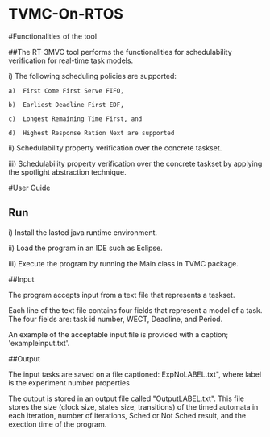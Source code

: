 # TVMC-On-RTOS
#Functionalities of the tool

##The RT-3MVC tool performs the functionalities for schedulability verification for real-time task models. 

i)	The following scheduling policies are supported: 

	a)	First Come First Serve FIFO, 
	
	b)	Earliest Deadline First EDF, 
	
	c)	Longest Remaining Time First, and 
	
	d)	Highest Response Ration Next are supported

ii)	Schedulability property verification over the concrete taskset.

iii)	Schedulability property verification over the concrete taskset by applying the spotlight abstraction technique.



#User Guide

## Run

i)	Install the lasted java runtime environment.

ii)	Load the program in an IDE such as Eclipse.

iii)	Execute the program by running the Main class in TVMC package.

##Input

The program accepts input from a text file that represents a taskset.

Each line of the text file contains four fields that represent a model of a task. The four fields are: task id number, WECT, Deadline, and Period. 

An example of the acceptable input file is provided with a caption; 'exampleinput.txt'.

##Output

The input tasks are saved on a file captioned: ExpNoLABEL.txt", where label is the experiment number properties

The output is stored in an output file called "OutputLABEL.txt". 
This file stores the size (clock size, states size, transitions) of the timed automata in each iteration, number of iterations, Sched or Not Sched result, and the exection time of the program. 
